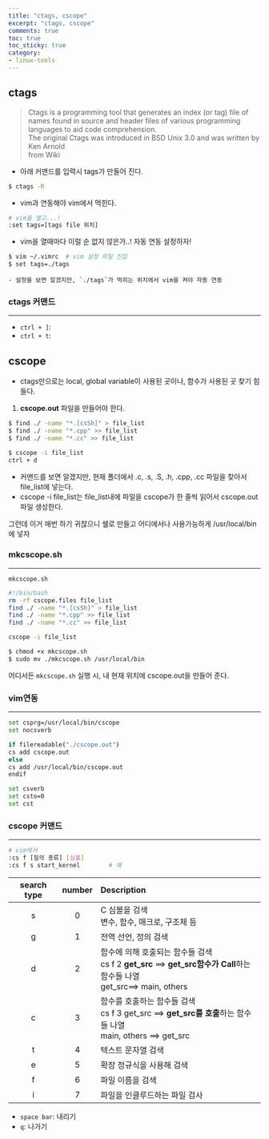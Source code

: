 ```yaml
---
title: "ctags, cscope"
excerpt: "ctags, cscope"
comments: true
toc: true
toc_sticky: true
category:
- linux-tools
---
```

## ctags
>   Ctags is a programming tool that generates an index (or tag) file of names found in source and header files of various programming languages to aid code comprehension.<br>  The original Ctags was introduced in BSD Unix 3.0 and was written by Ken Arnold<br>  from Wiki

- 아래 커맨드를 입력시 tags가 만들어 진다.  
```bash
$ ctags -R
```

- vim과 연동해야 vim에서 먹힌다.  
```bash
# vim을 열고...!
:set tags=[tags file 위치]
```
- vim을 열때마다 이럴 순 없지 않은가..! 자동 연동 설정하자!  
```bash
$ vim ~/.vimrc	# vim 설정 파일 진입
$ set tags=./tags
```  
	- 설정을 보면 알겠지만, `./tags`가 먹히는 위치에서 vim을 켜야 자동 연동

### ctags 커맨드
---
- `ctrl + ]`:
- `ctrl + t`:

## cscope
- ctags만으로는 local, global variable이 사용된 곳이나, 함수가 사용된 곳 찾기 힘들다.

1. **cscope.out** 파일을 만들어야 한다.
  
```bash
$ find ./ -name "*.[csSh]" > file_list
$ find ./ -name "*.cpp" >> file_list
$ find ./ -name "*.cc" >> file_list

$ cscope -i file_list
ctrl + d
```
  
- 커맨드를 보면 알겠지만, 현재 폴더에서 .c, .s, .S, .h, .cpp, .cc 파일을 찾아서 file_list에 넣는다.
- cscope -i file_list는 file_list내에 파일을 cscope가 한 줄씩 읽어서 cscope.out 파일 생성한다.

그런데 이거 매번 하기 귀찮으니 쉘로 만들고 어디에서나 사용가능하게 /usr/local/bin에 넣자
### mkcscope.sh
---
`mkcscope.sh`
  
```bash
#!/bin/bash
rm -rf cscope.files file_list
find ./ -name "*.[csSh]" > file_list
find ./ -name "*.cpp" >> file_list
find ./ -name "*.cc" >> file_list

cscope -i file_list
```
```bash
$ chmod +x mkcscope.sh
$ sudo mv ./mkcscope.sh /usr/local/bin
```

어디서든 `mkcscope.sh` 실행 시, 내 현재 위치에 cscope.out을 만들어 준다.

### vim연동
---
```bash
set csprg=/usr/local/bin/cscope
set nocsverb

if filereadable("./cscope.out")
cs add cscope.out
else
cs add /usr/local/bin/cscope.out
endif

set csverb
set csto=0
set cst
```
  
### cscope 커맨드
---
```bash
# vim에서
:cs f [질의 종류] [심볼]
:cs f s start_kernel		# 예
```
  
search type|number|Description
:---:|:---:|:---
s|0|C 심볼을 검색<br>변수, 함수, 매크로, 구조체 등
g|1|전역 선언, 정의 검색
d|2|함수에 의해 호출되는 함수들 검색<br>cs f 2 **get_src** ==> **get_src함수가 Call**하는 함수들 나열<br>get_src==> main, others
c|3|함수를 호출하는 함수들 검색<br>cs f 3 get_src ==> **get_src를 호출**하는 함수들 나열<br>main, others ==> get_src
t|4|텍스트 문자열 검색
e|5|확장 정규식을 사용해 검색
f|6|파일 이름을 검색
i|7|파일을 인클루드하는 파일 검사

- `space bar`: 내리기
- `q`: 나가기

